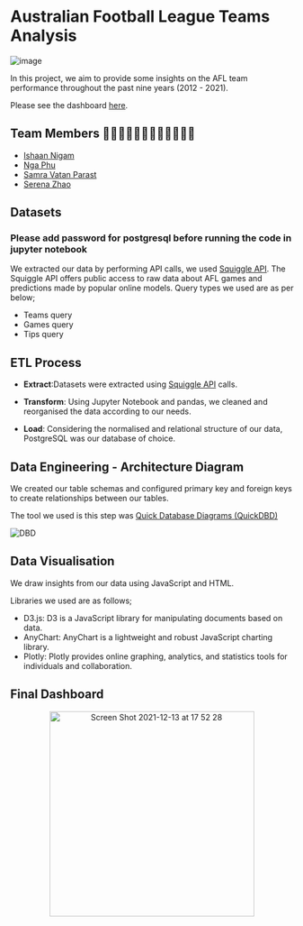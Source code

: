 # Australian Football League Teams Analysis


![image](https://user-images.githubusercontent.com/85004202/145362005-2c1d17fd-5d9f-4b01-8a6f-6dcbab84ceb0.png)


In this project, we aim to provide some insights on the AFL team performance throughout the past nine years (2012 - 2021).

Please see the dashboard [here](https://samravp.github.io/AFL-Analysis/).

## Team Members  👨🏻‍💻👩🏻‍💻👩🏻‍💻👩🏻‍💻

- [Ishaan Nigam](https://github.com/ishaan04)
- [Nga Phu](https://github.com/nkphu)
- [Samra Vatan Parast](https://github.com/Samravp)
- [Serena Zhao](https://github.com/SerenaZhaoYanqing)


## Datasets
### Please add password for postgresql before running the code in jupyter notebook 
We extracted our data by performing API calls, we used [Squiggle API](https://api.squiggle.com.au/#section_teams). 
The Squiggle API offers public access to raw data about AFL games and predictions made by popular online models.
Query types we used are as per below;
 - Teams query
 - Games query
 - Tips query

## ETL Process

* **Extract**:Datasets were extracted using [Squiggle API](https://api.squiggle.com.au/#section_teams) calls.

* **Transform**: Using Jupyter Notebook and pandas, we cleaned and reorganised the data according to our needs.

* **Load**: Considering the normalised and relational structure of our data, PostgreSQL was our database of choice.


## Data Engineering - Architecture Diagram

We created our table schemas and configured primary key and foreign keys to create relationships between our tables.

The tool we used is this step was [Quick Database Diagrams (QuickDBD)](https://www.quickdatabasediagrams.com/)

![DBD](https://user-images.githubusercontent.com/85004202/145706069-9ec59e8f-2be2-4a56-b9a9-87f67e02891f.png)



## Data Visualisation

We draw insights from our data using JavaScript and HTML.

Libraries we used are as follows;

 - D3.js: D3 is a JavaScript library for manipulating documents based on data.
 - AnyChart: AnyChart is a lightweight and robust JavaScript charting library.
 - Plotly: Plotly provides online graphing, analytics, and statistics tools for individuals and collaboration.

## Final Dashboard


 <p align="center">
<img width="364" alt="Screen Shot 2021-12-13 at 17 52 28" src="https://user-images.githubusercontent.com/85004202/145765858-28a8d867-8b82-4094-ac3f-b58cb6b095ad.png">
 </p>
